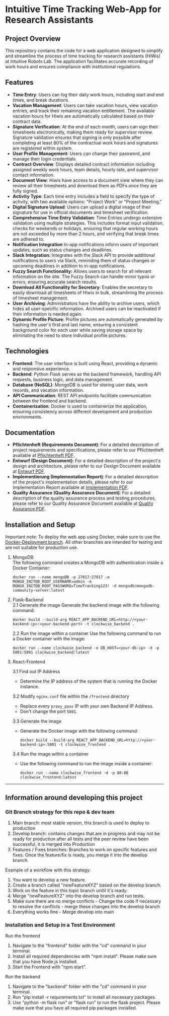 # Intuitive Time Tracking Web-App for Research Assistants

## Project Overview

This repository contains the code for a web application designed to simplify and streamline the process of time tracking for research assistants (HiWis) at Intuitive Robots Lab. The application facilitates accurate recording of work hours and ensures compliance with institutional regulations.

## Features

- **Time Entry**: Users can log their daily work hours, including start and end times, and break durations.
- **Vacation Management**: Users can take vacation hours, view vacation entries, and track their remaining vacation entitlement. The available vacation hours for Hiwis are automatically calculated based on their contract data.
- **Signature Verification**: At the end of each month, users can sign their timesheets electronically, making them ready for supervisor review. Signature validation ensures that signing is only possible after completing at least 80% of the contractual work hours and signatures are registered within system.
- **User Profile Management**: Users can change their password, and manage their login credentials.
- **Contract Overview**: Displays detailed contract information including assigned weekly work hours, team details, hourly rate, and supervisor contact information.
- **Document View**: Hiwis have access to a document view where they can review all their timesheets and download them as PDFs once they are fully signed.
- **Activity Type**: Each time entry includes a field to specify the type of activity, with two available options: "Project Work" or "Project Meeting."
- **Digital Signature Upload**: Users can upload a digital image of their signature for use in official documents and timesheet verification.
- **Comprehensive Time Entry Validation**: Time Entries undergo extensive validation using multiple strategies. This includes format input validation, checks for weekends or holidays, ensuring that regular working hours are not exceeded by more than 2 hours, and verifying that break times are adhered to.
- **Notification Integration** In-app notifications inform users of important updates, such as status changes and deadlines.
- **Slack Integration:** Integrates with the Slack API to provide additional notifications to users via Slack, reminding them of status changes or upcoming deadlines in addition to in-app notifications.
- **Fuzzy Search Functionality:** Allows users to search for all relevant information on the site. The Fuzzy Search can handle minor typos or errors, ensuring accurate search results.
- **Download All Functionality for Secretary**: Enables the secretary to easily download all timesheets of Hiwis in bulk, streamlining the process of timesheet management.
- **User Archiving**: Administrators have the ability to archive users, which hides all user-specific information. Archived users can be reactivated if their information is needed again.
- **Dynamic Profile Picture**: Profile pictures are automatically generated by hashing the user's first and last name, ensuring a consistent background color for each user while saving storage space by eliminating the need to store individual profile pictures.

## Technologies

- **Frontend**: The user interface is built using React, providing a dynamic and responsive experience.
- **Backend**: Python Flask serves as the backend framework, handling API requests, business logic, and data management.
- **Database (NoSQL)**: MongoDB is used for storing user data, work records, and vacation information.
- **API Communication**: REST API endpoints facilitate communication between the frontend and backend.
- **Containerization**: Docker is used to containerize the application, ensuring consistency across different development and production environments.

## Documentation

- **Pflichtenheft (Requirements Document)**: For a detailed description of project requirements and specifications, please refer to our Pflichtenheft available at [Pflichtenheft PDF](documents/Pflichtenheft/Pflichtenheft_17_05_24.pdf).
- **Entwurf (Design Document)**: For a detailed description of the project's design and architecture, please refer to our Design Document available at [Entwurf PDF](documents/Entwurfsphase/Entwurfsdokument.pdf).
- **Implementierung (Implementation Report)**: For a detailed description of the project's implementation details, please refer to our Implementation Report available at [Implementation PDF](documents/Implementierungsphase/Implementierungsbericht.pdf).
- **Quality Assurance (Quality Assurance Document)**: For a detailed description of the quality assurance process and testing procedures, please refer to our Quality Assurance Document available at [Quality Assurance PDF](documents/Quality_Assurance/Quality_Assurance.pdf).

## Installation and Setup
Important note:
To deploy the web app using Docker, make sure to use the [Docker-Deployment branch](https://github.com/intuitive-robots/pse-ss24-timetrack/tree/Docker-Deployment). All other branches are intended for testing and are not suitable for production use.

 
1. MongoDB <br>
The following command creates a MongoDB with authentication inside a Docker Container:
   ```
   docker run --name mongoDB -p 27017:27017 -e MONGO_INITDB_ROOT_USERNAME=admin -e MONGO_INITDB_ROOT_PASSWORD=TimeTracking123! -d mongodb/mongodb-community-server:latest
   ```
2. Flask-Backend <br>
2.1 Generate the image
   Generate the backend image with the following command:
   ```
   docker build --build-arg REACT_APP_BACKEND_URL=http://<your-backend-ip>:<your-backend-port> -t clockwise_backend .
   ```
   2.2 Run the image within a container
   Use the following command to run a Docker container with the image:
   ```
   docker run --name clockwise_backend -e DB_HOST=<your-db-ip> -d -p 5001:5001 clockwise_backend:latest
   ```
3. React-Frontend

   3.1 Find out IP Address
   - Determine the IP address of the system that is running the Docker instance.

   3.2 Modify `nginx.conf` file within the `/frontend` directory
   - Replace every `proxy_pass` IP with your own Backend IP Address.
   - Don't change the port `5001`.

   3.3 Generate the image
   - Generate the Docker image with the following command:
     ```
     docker build --build-arg REACT_APP_BACKEND_URL=http://<your-backend-ip>:5001 -t clockwise_frontend .
     ```

   3.4 Run the image within a container
   - Use the following command to run the image inside a container:
     ```
     docker run --name clockwise_frontend -d -p 80:80 clockwise_frontend:latest
     ```
___

## Information around developing this project

### Git Branch strategy for this repo & dev team
1. Main branch:
   most stable version, this branch is used to deploy to production
2. Develop branch:
   contains changes that are in progress and may not be ready for production
   after all tests and the peer review have been successful, it is merged into Production
3. Features / Fixes branches:
   Branches to work on specific features and fixes. Once the feature/fix is ready, you merge it into the develop branch.

Example of a workflow with this strategy:
1. You want to develop a new feature.
2. Create a branch called "newFeatureXYZ" based on the develop branch.
3. Work on the feature in this topic branch unitil it's ready.
4. Merge "newFeatureXYZ" into the develop branch and run tests.
5. Make sure there are no merge conflicts - Change the code if necessary to resolve the conflicts - merge these changes into the develop branch
6. Everything works fine - Merge develop into main


### Installation and Setup in a Test Environment
Run the frontend
1. Navigate to the "frontend" folder with the "cd" command in your terminal.
2. Install all required dependencies with "npm install". Please make sure that you have Node.js installed.
3. Start the Frontend with "npm start".

Run the backend
1. Navigate to the "backend" folder with the "cd" command in your terminal.
2. Run "pip install -r requirements.txt" to install all necessary packages.
3. Use "python -m flask run" or "flask run" to run the flask project. Please make sure that you have all required pip packages installed.
